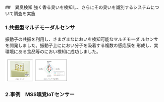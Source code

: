 ##　異臭検知
強く香る臭いを検知し、さらにその臭いを識別するシステムについて調査を実施

### 1.共振型マルチモーダルセンサ
振動子の共振を利用し、さまざまなにおいを検知可能なマルチモーダ
ルセンサを開発しました。振動子上ににおい分子を吸着する複数の感応膜を
形成し、実環境にある食品等のにおい検知に成功しました。

<img src="img/共振型マルチモーダルセンサ1.png" width="200px">


### 2.事例　MSS嗅覚IoTセンサー

